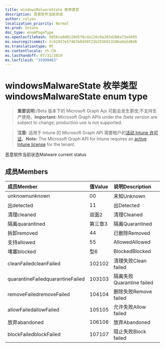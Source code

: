 ```yaml
---
title: windowsMalwareState 枚举类型
description: 恶意软件当前状态
author: rolyon
localization_priority: Normal
ms.prod: Intune
doc_type: enumPageType
ms.openlocfilehash: 9d56ce8d0120d5f8cda126c0a203d208a73ed495
ms.sourcegitcommit: 2c62457e57467b8d50f21b255b553106a9a5d8d6
ms.translationtype: MT
ms.contentlocale: zh-CN
ms.lasthandoff: 07/31/2019
ms.locfileid: "35999463"
---
```

# <a name="windowsmalwarestate-enum-type"></a><span data-ttu-id="61511-103">windowsMalwareState 枚举类型</span><span class="sxs-lookup"><span data-stu-id="61511-103">windowsMalwareState enum type</span></span>

> <span data-ttu-id="61511-104">**重要说明:**/Beta 版本下的 Microsoft Graph Api 可能会发生更改;不支持生产使用。</span><span class="sxs-lookup"><span data-stu-id="61511-104">**Important:** Microsoft Graph APIs under the /beta version are subject to change; production use is not supported.</span></span>

> <span data-ttu-id="61511-105">**注意:** 适用于 Intune 的 Microsoft Graph API 需要租户的[活动 Intune 许可证](https://go.microsoft.com/fwlink/?linkid=839381)。</span><span class="sxs-lookup"><span data-stu-id="61511-105">**Note:** The Microsoft Graph API for Intune requires an [active Intune license](https://go.microsoft.com/fwlink/?linkid=839381) for the tenant.</span></span>

<span data-ttu-id="61511-106">恶意软件当前状态</span><span class="sxs-lookup"><span data-stu-id="61511-106">Malware current status</span></span>

## <a name="members"></a><span data-ttu-id="61511-107">成员</span><span class="sxs-lookup"><span data-stu-id="61511-107">Members</span></span>
|<span data-ttu-id="61511-108">成员</span><span class="sxs-lookup"><span data-stu-id="61511-108">Member</span></span>|<span data-ttu-id="61511-109">值</span><span class="sxs-lookup"><span data-stu-id="61511-109">Value</span></span>|<span data-ttu-id="61511-110">说明</span><span class="sxs-lookup"><span data-stu-id="61511-110">Description</span></span>|
|:---|:---|:---|
|<span data-ttu-id="61511-111">unknown</span><span class="sxs-lookup"><span data-stu-id="61511-111">unknown</span></span>|<span data-ttu-id="61511-112">0</span><span class="sxs-lookup"><span data-stu-id="61511-112">0</span></span>|<span data-ttu-id="61511-113">未知</span><span class="sxs-lookup"><span data-stu-id="61511-113">Unknown</span></span>|
|<span data-ttu-id="61511-114">出</span><span class="sxs-lookup"><span data-stu-id="61511-114">detected</span></span>|<span data-ttu-id="61511-115">1</span><span class="sxs-lookup"><span data-stu-id="61511-115">1</span></span>|<span data-ttu-id="61511-116">出</span><span class="sxs-lookup"><span data-stu-id="61511-116">Detected</span></span>|
|<span data-ttu-id="61511-117">清理</span><span class="sxs-lookup"><span data-stu-id="61511-117">cleaned</span></span>|<span data-ttu-id="61511-118">双面</span><span class="sxs-lookup"><span data-stu-id="61511-118">2</span></span>|<span data-ttu-id="61511-119">清理</span><span class="sxs-lookup"><span data-stu-id="61511-119">Cleaned</span></span>|
|<span data-ttu-id="61511-120">隔离</span><span class="sxs-lookup"><span data-stu-id="61511-120">quarantined</span></span>|<span data-ttu-id="61511-121">第三章</span><span class="sxs-lookup"><span data-stu-id="61511-121">3</span></span>|<span data-ttu-id="61511-122">隔离</span><span class="sxs-lookup"><span data-stu-id="61511-122">Quarantined</span></span>|
|<span data-ttu-id="61511-123">拆卸</span><span class="sxs-lookup"><span data-stu-id="61511-123">removed</span></span>|<span data-ttu-id="61511-124">4</span><span class="sxs-lookup"><span data-stu-id="61511-124">4</span></span>|<span data-ttu-id="61511-125">已删除</span><span class="sxs-lookup"><span data-stu-id="61511-125">Removed</span></span>|
|<span data-ttu-id="61511-126">支持</span><span class="sxs-lookup"><span data-stu-id="61511-126">allowed</span></span>|<span data-ttu-id="61511-127">5</span><span class="sxs-lookup"><span data-stu-id="61511-127">5</span></span>|<span data-ttu-id="61511-128">Allowed</span><span class="sxs-lookup"><span data-stu-id="61511-128">Allowed</span></span>|
|<span data-ttu-id="61511-129">堵塞</span><span class="sxs-lookup"><span data-stu-id="61511-129">blocked</span></span>|<span data-ttu-id="61511-130">型</span><span class="sxs-lookup"><span data-stu-id="61511-130">6</span></span>|<span data-ttu-id="61511-131">Blocked</span><span class="sxs-lookup"><span data-stu-id="61511-131">Blocked</span></span>|
|<span data-ttu-id="61511-132">cleanFailed</span><span class="sxs-lookup"><span data-stu-id="61511-132">cleanFailed</span></span>|<span data-ttu-id="61511-133">102</span><span class="sxs-lookup"><span data-stu-id="61511-133">102</span></span>|<span data-ttu-id="61511-134">清理失败</span><span class="sxs-lookup"><span data-stu-id="61511-134">Clean failed</span></span>|
|<span data-ttu-id="61511-135">quarantineFailed</span><span class="sxs-lookup"><span data-stu-id="61511-135">quarantineFailed</span></span>|<span data-ttu-id="61511-136">103</span><span class="sxs-lookup"><span data-stu-id="61511-136">103</span></span>|<span data-ttu-id="61511-137">隔离失败</span><span class="sxs-lookup"><span data-stu-id="61511-137">Quarantine failed</span></span>|
|<span data-ttu-id="61511-138">removeFailed</span><span class="sxs-lookup"><span data-stu-id="61511-138">removeFailed</span></span>|<span data-ttu-id="61511-139">104</span><span class="sxs-lookup"><span data-stu-id="61511-139">104</span></span>|<span data-ttu-id="61511-140">删除失败</span><span class="sxs-lookup"><span data-stu-id="61511-140">Remove failed</span></span>|
|<span data-ttu-id="61511-141">allowFailed</span><span class="sxs-lookup"><span data-stu-id="61511-141">allowFailed</span></span>|<span data-ttu-id="61511-142">105</span><span class="sxs-lookup"><span data-stu-id="61511-142">105</span></span>|<span data-ttu-id="61511-143">允许失败</span><span class="sxs-lookup"><span data-stu-id="61511-143">Allow failed</span></span>|
|<span data-ttu-id="61511-144">放弃</span><span class="sxs-lookup"><span data-stu-id="61511-144">abandoned</span></span>|<span data-ttu-id="61511-145">106</span><span class="sxs-lookup"><span data-stu-id="61511-145">106</span></span>|<span data-ttu-id="61511-146">放弃</span><span class="sxs-lookup"><span data-stu-id="61511-146">Abandoned</span></span>|
|<span data-ttu-id="61511-147">blockFailed</span><span class="sxs-lookup"><span data-stu-id="61511-147">blockFailed</span></span>|<span data-ttu-id="61511-148">107</span><span class="sxs-lookup"><span data-stu-id="61511-148">107</span></span>|<span data-ttu-id="61511-149">阻止失败</span><span class="sxs-lookup"><span data-stu-id="61511-149">Block failed</span></span>|





